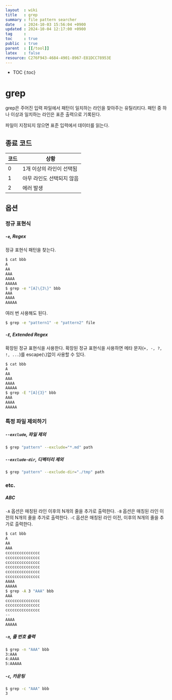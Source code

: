 ```yaml
---
layout  : wiki
title   : grep
summary : file pattern searcher
date    : 2024-10-03 15:56:04 +0900
updated : 2024-10-04 12:17:00 +0900
tag     :
toc     : true
public  : true
parent  : [[/tool]]
latex   : false
resource: C276F943-4684-4901-8967-E81DCC78953E
---
```

* TOC
{:toc}

# grep

grep은 주어진 입력 파일에서 패턴이 일치하는 라인을 찾아주는 유틸리티다.
패턴 중 하나 이상과 일치하는 라인은 표준 출력으로 기록된다.

파일이 지정되지 않으면 표준 입력에서 데이터를 읽는다.

## 종료 코드

| 코드 | 상황                      |
|------|---------------------------|
| 0    | 1개 이상의 라인이 선택됨  |
| 1    | 아무 라인도 선택되지 않음 |
| 2    | 에러 발생                 |

## 옵션

### 정규 표현식

##### `-e`, Regex

정규 표현식 패턴을 찾는다.
```sh
$ cat bbb
A
AA
AAA
AAAA
AAAAA
$ grep -e "[A]\{3\}" bbb
AAA
AAAA
AAAAA
```

여러 번 사용해도 된다.

```sh
$ grep -e "pattern1" -e "pattern2" file
```

##### `-E`, Extended Regex

확장된 정규 표현식을 사용한다.
확장된 정규 표현식을 사용하면 메타 문자(`+, -, ?, !, ...`)를 escape(`\`)없이 사용할 수 있다.
```sh
$ cat bbb
A
AA
AAA
AAAA
AAAAA
$ grep -E "[A]{3}" bbb
AAA
AAAA
AAAAA
```

### 특정 파일 제외하기
##### `--exclude`, 파일 제외

```sh
$ grep "pattern" --exclude="*.md" path
```

##### `--exclude-dir`, 디렉터리 제외

```sh
$ grep "pattern" --exclude-dir="./tmp" path
```

### etc.

##### ABC
`-A` 옵션은 매칭된 라인 이후의 N개의 줄을 추가로 출력한다.
`-B` 옵션은 매칭된 라인 이전의 N개의 줄을 추가로 출력한다.
`-C` 옵션은 매칭된 라인 이전, 이후의 N개의 줄을 추가로 출력한다.
```sh
$ cat bbb
A
AA
AAA
ccccccccccccccc
ccccccccccccccc
ccccccccccccccc
ccccccccccccccc
ccccccccccccccc
ccccccccccccccc
AAAA
AAAAA
$ grep -A 3 "AAA" bbb
AAA
ccccccccccccccc
ccccccccccccccc
ccccccccccccccc
--
AAAA
AAAAA
```

##### `-n`, 줄 번호 출력

```sh
$ grep -n "AAA" bbb
3:AAA
4:AAAA
5:AAAAA
```

##### `-c`, 카운팅

```sh
$ grep -c "AAA" bbb
3
```
